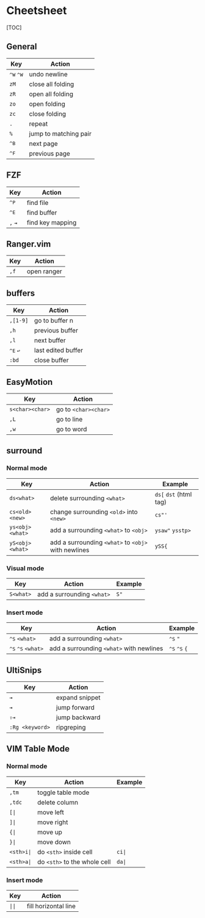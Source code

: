 Cheetsheet
==========

[TOC]

## General

| Key                         | Action                |
|-----------------------------|-----------------------|
| <kbd>^W</kbd> <kbd>^W</kbd> | undo newline          |
| `zM`                        | close all folding     |
| `zR`                        | open all folding      |
| `zo`                        | open folding          |
| `zc`                        | close folding         |
| `.`                         | repeat                |
| `%`                         | jump to matching pair |
| <kbd>^B</kbd>               | next page             |
| <kbd>^F</kbd>               | previous page         |

## FZF

| Key              | Action           |
|------------------|------------------|
| <kbd>^P</kbd>    | find file        |
| <kbd>^E</kbd>    | find buffer      |
| `,` <kbd>⇥</kbd> | find key mapping |

## Ranger.vim

| Key  | Action      |
|------|-------------|
| `,f` | open ranger |

## buffers

| Key                        | Action             |
|----------------------------|--------------------|
| `,[1-9]`                   | go to buffer n     |
| `,h`                       | previous buffer    |
| `,l`                       | next buffer        |
| <kbd>^E</kbd> <kbd>↩</kbd> | last edited buffer |
| `:bd`                      | close buffer       |


## EasyMotion

| Key             | Action               |
|-----------------|----------------------|
| `s<char><char>` | go to `<char><char>` |
| `,L`            | go to line           |
| `,w`            | go to word           |

## surround

### Normal mode

| Key             | Action                                              | Example                |
|-----------------|-----------------------------------------------------|------------------------|
| `ds<what>`      | delete surrounding `<what>`                         | `ds[` `dst` (html tag) |
| `cs<old><new>`  | change surrounding `<old>` into `<new>`             | `cs"'`                 |
| `ys<obj><what>` | add a surrounding `<what>` to `<obj>`               | `ysaw"` `ysstp>`       |
| `yS<obj><what>` | add a surrounding `<what>` to `<obj>` with newlines | `ySS{`                 |

### Visual mode

| Key       | Action                     | Example |
|-----------|----------------------------|---------|
| `S<what>` | add a surrounding `<what>` | `S"`    |

### Insert mode

| Key                                  | Action                                   | Example                         |
|--------------------------------------|------------------------------------------|---------------------------------|
| <kbd>^S</kbd> `<what>`               | add a surrounding `<what>`               | <kbd>^S</kbd> `"`               |
| <kbd>^S</kbd> <kbd>^S</kbd> `<what>` | add a surrounding `<what>` with newlines | <kbd>^S</kbd> <kbd>^S</kbd> `{` |

## UltiSnips

| Key             | Action         |
|-----------------|----------------|
| <kbd>⇥</kbd>    | expand snippet |
| <kbd>⇥</kbd>    | jump forward   |
| <kbd>⇧⇥</kbd>   | jump backward  |
| `:Rg <keyword>` | ripgreping     |

## VIM Table Mode

### Normal mode

| Key        | Action                       | Example |
|------------|------------------------------|---------|
| `,tm`      | toggle table mode            |         |
| `,tdc`     | delete column                |         |
| `[\|`      | move left                    |         |
| `]\|`      | move right                   |         |
| `{\|`      | move up                      |         |
| `}\|`      | move down                    |         |
| `<sth>i\|` | do `<sth>` inside cell       | `ci\|`  |
| `<sth>a\|` | do `<sth>` to the whole cell | `da\|`  |

### Insert mode

| Key    | Action               |
|--------|----------------------|
| `\|\|` | fill horizontal line |
